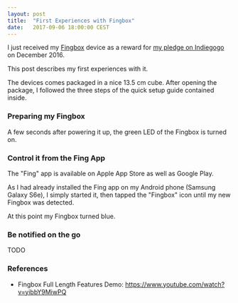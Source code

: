 ```yaml
---
layout: post
title:  "First Experiences with Fingbox"
date:   2017-09-06 18:00:00 CEST
---
```

<!-- markdown-link-check-disable -->

I just received my [Fingbox](https://www.fing.io/fingbox/)
device as a reward for [my pledge on Indiegogo](https://www.indiegogo.com/projects/fingbox-network-security-wi-fi-troubleshooting/x/7852060#/) on December 2016.

This post describes my first experiences with it.

The devices comes packaged in a nice 13.5 cm cube. After opening the package, I followed the three steps of the quick setup guide contained inside.

### Preparing my Fingbox

A few seconds after powering it up, the green LED of the Fingbox is turned on.

### Control it from the Fing App

The "Fing" app is available on Apple App Store as well as Google Play.

As I had already installed the Fing app on my Android phone (Samsung Galaxy S6e), I simply started it, then tapped the "Fingbox" icon until my new Fingbox was detected.

At this point my Fingbox turned blue.

### Be notified on the go

TODO

### References

* Fingbox Full Length Features Demo: <https://www.youtube.com/watch?v=yibbY9MiwPQ>

<!-- markdown-link-check-enable -->
<!-- EOF -->

